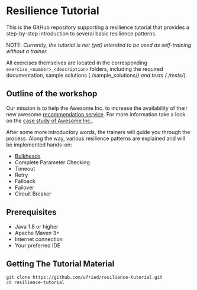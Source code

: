 # Resilience Tutorial

This is the GitHub repository supporting a resilience tutorial that provides a step-by-step introduction to several basic resilience patterns.

NOTE: _Currently, the tutorial is not (yet) intended to be used as self-training without a trainer._

All exercises themselves are located in the corresponding `exercise_<number>_<description>` folders, including the required documentation, sample solutions (./sample_solutions/*) and tests (./tests/*).

## Outline of the workshop

Our mission is to help the Awesome Inc. to increase the availability of their new awesome [recommendation service](./recommendationService/README.html). For more information take a look on the [case study of Awesome Inc.](./case_study/case_study.html).

After some more introductory words, the trainers will guide you through the process. Along the way, various resilience patterns are explained and will be implemented hands-on:

* [Bulkheads](./exercise_01_bulkheads/README.html)
* Complete Parameter Checking
* Timeout
* Retry
* Fallback
* Failover
* Circuit Breaker

## Prerequisites

* Java 1.8 or higher
* Apache Maven 3+
* Internet connection
* Your preferred IDE

## Getting The Tutorial Material

```
git clone https://github.com/ufried/resilience-tutorial.git
cd resilience-tutorial
```
